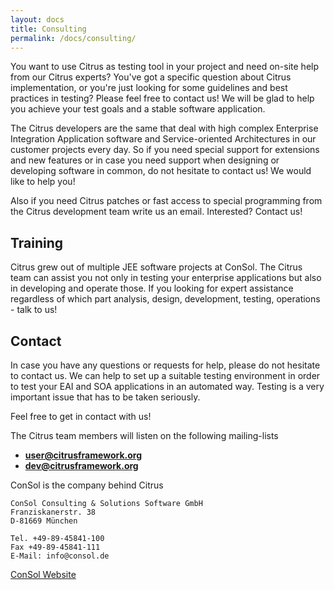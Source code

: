 ```yaml
---
layout: docs
title: Consulting
permalink: /docs/consulting/
---
```


You want to use Citrus as testing tool in your project and need on-site help from our Citrus experts? You've got a specific 
question about Citrus implementation, or you're just looking for some guidelines and best practices in testing? Please feel 
free to contact us! We will be glad to help you achieve your test goals and a stable software application.

The Citrus developers are the same that deal with high complex Enterprise Integration Application software and 
Service-oriented Architectures in our customer projects every day. So if you need special support for extensions and 
new features or in case you need support when designing or developing software in common, do not hesitate to contact us! 
We would like to help you!

Also if you need Citrus patches or fast access to special programming from the Citrus development team write us an email. 
Interested? Contact us!

## Training

Citrus grew out of multiple JEE software projects at ConSol. The Citrus team can assist you not only in testing your 
enterprise applications but also in developing and operate those. If you looking for expert assistance regardless of 
which part analysis, design, development, testing, operations - talk to us!

## Contact
 
In case you have any questions or requests for help, please do not hesitate to contact us. We can help to set up a suitable 
testing environment in order to test your EAI and SOA applications in an automated way. Testing is a very important issue 
that has to be taken seriously.

Feel free to get in contact with us!

The Citrus team members will listen on the following mailing-lists

- **user@citrusframework.org**
- **dev@citrusframework.org**

ConSol is the company behind Citrus

    ConSol Consulting & Solutions Software GmbH
    Franziskanerstr. 38
    D-81669 München

    Tel. +49-89-45841-100
    Fax +49-89-45841-111
    E-Mail: info@consol.de
    
[ConSol Website](http://www.consol.de)
